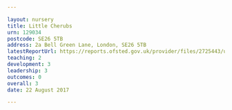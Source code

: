 ```yaml
---

layout: nursery
title: Little Cherubs
urn: 129034
postcode: SE26 5TB
address: 2a Bell Green Lane, London, SE26 5TB
latestReportUrl: https://reports.ofsted.gov.uk/provider/files/2725443/urn/129034.pdf
teaching: 2
development: 3
leadership: 3
outcomes: 0
overall: 3
date: 22 August 2017

---
```

